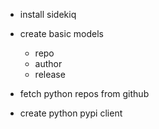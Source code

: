 - install sidekiq

- create basic models
  - repo
  - author
  - release

- fetch python repos from github

- create python pypi client

